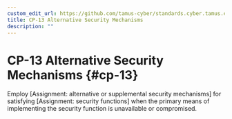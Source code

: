 ```yaml
---
custom_edit_url: https://github.com/tamus-cyber/standards.cyber.tamus.edu/tree/main/content/tamus.edu/TAMUS_profile.xml
title: CP-13 Alternative Security Mechanisms
description: ""
---
```


# CP-13 Alternative Security Mechanisms {#cp-13}

Employ [Assignment: alternative or supplemental security mechanisms] for satisfying [Assignment: security functions] when the primary means of implementing the security function is unavailable or compromised.

